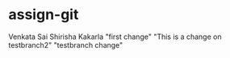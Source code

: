 # assign-git
Venkata Sai Shirisha Kakarla
"first change"
"This is a change on testbranch2"
"testbranch change"

